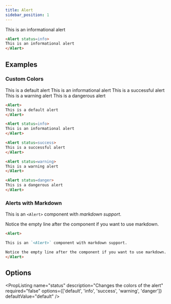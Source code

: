 ```yaml
---
title: Alert
sidebar_position: 1
---
```


<Alert status=info>
This is an informational alert
</Alert>


```markdown
<Alert status=info>
This is an informational alert
</Alert>
```


## Examples

### Custom Colors

<Alert>
This is a default alert
</Alert>

<Alert status=info>
This is an informational alert
</Alert>

<Alert status=success>
This is a successful alert
</Alert>

<Alert status=warning>
This is a warning alert
</Alert>

<Alert status=danger>
This is a dangerous alert
</Alert>


```markdown
<Alert>
This is a default alert
</Alert>

<Alert status=info>
This is an informational alert
</Alert>

<Alert status=success>
This is a successful alert
</Alert>

<Alert status=warning>
This is a warning alert
</Alert>

<Alert status=danger>
This is a dangerous alert
</Alert>
```

### Alerts with Markdown

<Alert status=info>

This is an `<Alert>` component with _markdown support_.

Notice the empty line after the component if you want to use markdown.
</Alert>

```markdown
<Alert>

This is an `<Alert>` component with markdown support.

Notice the empty line after the component if you want to use markdown.
</Alert>
```

## Options

<PropListing
    name="status"
    description="Changes the colors of the alert"
    required="false"
    options={['default', 'info', 'success', 'warning', 'danger']}
    defaultValue="default"
/>